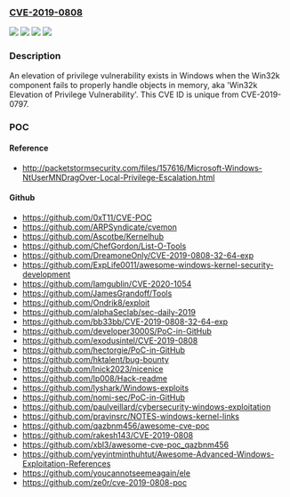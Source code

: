 ### [CVE-2019-0808](https://cve.mitre.org/cgi-bin/cvename.cgi?name=CVE-2019-0808)
![](https://img.shields.io/static/v1?label=Product&message=Windows%20Server&color=blue)
![](https://img.shields.io/static/v1?label=Product&message=Windows&color=blue)
![](https://img.shields.io/static/v1?label=Version&message=n%2Fa&color=blue)
![](https://img.shields.io/static/v1?label=Vulnerability&message=Elevation%20of%20Privilege&color=brighgreen)

### Description

An elevation of privilege vulnerability exists in Windows when the Win32k component fails to properly handle objects in memory, aka 'Win32k Elevation of Privilege Vulnerability'. This CVE ID is unique from CVE-2019-0797.

### POC

#### Reference
- http://packetstormsecurity.com/files/157616/Microsoft-Windows-NtUserMNDragOver-Local-Privilege-Escalation.html

#### Github
- https://github.com/0xT11/CVE-POC
- https://github.com/ARPSyndicate/cvemon
- https://github.com/Ascotbe/Kernelhub
- https://github.com/ChefGordon/List-O-Tools
- https://github.com/DreamoneOnly/CVE-2019-0808-32-64-exp
- https://github.com/ExpLife0011/awesome-windows-kernel-security-development
- https://github.com/Iamgublin/CVE-2020-1054
- https://github.com/JamesGrandoff/Tools
- https://github.com/Ondrik8/exploit
- https://github.com/alphaSeclab/sec-daily-2019
- https://github.com/bb33bb/CVE-2019-0808-32-64-exp
- https://github.com/developer3000S/PoC-in-GitHub
- https://github.com/exodusintel/CVE-2019-0808
- https://github.com/hectorgie/PoC-in-GitHub
- https://github.com/hktalent/bug-bounty
- https://github.com/lnick2023/nicenice
- https://github.com/lp008/Hack-readme
- https://github.com/lyshark/Windows-exploits
- https://github.com/nomi-sec/PoC-in-GitHub
- https://github.com/paulveillard/cybersecurity-windows-exploitation
- https://github.com/pravinsrc/NOTES-windows-kernel-links
- https://github.com/qazbnm456/awesome-cve-poc
- https://github.com/rakesh143/CVE-2019-0808
- https://github.com/xbl3/awesome-cve-poc_qazbnm456
- https://github.com/yeyintminthuhtut/Awesome-Advanced-Windows-Exploitation-References
- https://github.com/youcannotseemeagain/ele
- https://github.com/ze0r/cve-2019-0808-poc

